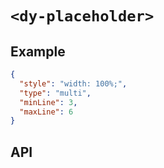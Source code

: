 # `<dy-placeholder>`

## Example

<gbp-example name="dy-placeholder" src="https://esm.sh/duoyun-ui/elements/placeholder">

```json
{
  "style": "width: 100%;",
  "type": "multi",
  "minLine": 3,
  "maxLine": 6
}
```

</gbp-example>

## API

<gbp-api src="/src/elements/placeholder.ts"></gbp-api>
